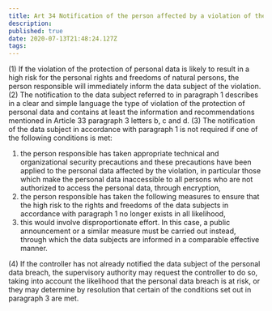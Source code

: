 ```yaml
---
title: Art 34 Notification of the person affected by a violation of the protection of personal data
description: 
published: true
date: 2020-07-13T21:48:24.127Z
tags: 
---
```


(1) If the violation of the protection of personal data is likely to result in a high risk for the personal rights and freedoms of natural persons, the person responsible will immediately inform the data subject of the violation.
(2) The notification to the data subject referred to in paragraph 1 describes in a clear and simple language the type of violation of the protection of personal data and contains at least the information and recommendations mentioned in Article 33 paragraph 3 letters b, c and d.
(3) The notification of the data subject in accordance with paragraph 1 is not required if one of the following conditions is met:
1. the person responsible has taken appropriate technical and organizational security precautions and these precautions have been applied to the personal data affected by the violation, in particular those which make the personal data inaccessible to all persons who are not authorized to access the personal data, through encryption,
2. the person responsible has taken the following measures to ensure that the high risk to the rights and freedoms of the data subjects in accordance with paragraph 1 no longer exists in all likelihood,
3. this would involve disproportionate effort. In this case, a public announcement or a similar measure must be carried out instead, through which the data subjects are informed in a comparable effective manner.

(4) If the controller has not already notified the data subject of the personal data breach, the supervisory authority may request the controller to do so, taking into account the likelihood that the personal data breach is at risk, or they may determine by resolution that certain of the conditions set out in paragraph 3 are met.